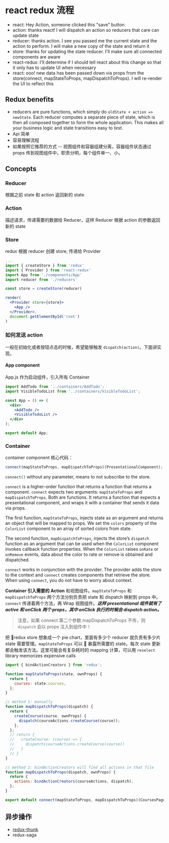 # react redux 流程

* react: Hey Action, someone clicked this "save" button
* action: thanks react! I will dispatch an action so reducers that care can update state
* reducer: thanks action. I see you passed me the current state and the action to perform. I will make a new copy of the state and return it
* store: thanks for updating the state reducer. I'll make sure all connected components are aware
* react-redux: I'll determine if I should tell react about this change so that it only has to update UI when necessary
* react: ooo! new data has been passed down via props from the store(connect, mapStateToProps, mapDispatchToProps). I will re-render the UI to reflect this

## Redux benefits

* reducers are pure functions, which simply do `oldState + action => newState`. Each reducer computes a separate piece of state, which is then all composed together to form the whole application. This makes all your business logic and state transitions easy to _test_.
* Api 简单
* 容易理解流程
* 如果按照它推荐的方式 -- 视图组件和容器组建分离，容器组件状态通过 props 传到视图组件中，职责分明，每个组件单一、小。

## Concepts

### Reducer

根据之前 state 和 action 返回新的 state

### Action

描述请求，传递需要的数据给 Reducer，这样 Reducer 根据 action 的参数返回新的 state

### Store

redux 根据 reducer 创建 store, 传递给 Provider

```jsx
...
import { createStore } from 'redux'
import { Provider } from 'react-redux'
import App from './components/App'
import reducer from './reducers'

const store = createStore(reducer)

render(
  <Provider store={store}>
    <App />
  </Provider>,
  document.getElementById('root')
)
```

### 如何发送 action

一般在初始化或者按钮点击的时候，希望能够触发 `dispatch(action)`。下面讲实现。

#### App component

App.js 作为启动组件，引入所有 Container

```jsx
import AddTodo from '../containers/AddTodo';
import VisibleTodoList from '../containers/VisibleTodoList';

const App = () => (
  <div>
    <AddTodo />
    <VisibleTodoList />
  </div>
);

export default App;
```

### Container

container component 核心代码：

```javascript
connect(mapStateToProps, mapDispatchToProps)(PresentationalComponent);
```

`connect()` without any parameter, means to not subscribe to the store.

`connect` is a higher-order function that returns a function that returns a component. `connect` expects two arguments: `mapStateToProps` and `mapDispatchToProps`. Both are functions. It returns a function that expects a presentational component, and wraps it with a container that sends it data via props.

The first function, `mapStateToProps`, injects state as an argument and returns an object that will be mapped to props. We set the `colors` property of the `ColorList` component to an array of sorted colors from state.

The second function, `mapDispatchToProps`, injects the store’s `dispatch` function as an argument that can be used when the `ColorList` component invokes callback function properties. When the `ColorList` raises `onRate` or `onRemove` events, data about the color to rate or remove is obtained and dispatched.

`connect` works in conjunction with the provider. The provider adds the store to the context and `connect` creates components that retrieve the store. When using `connect`, you do not have to worry about context.

**Container 引入需要的 Action** 和视图组件。`mapStateToProps` 和 `mapDispatchToProps` 两个方法分别负责把 state 和 dispatch 映射到 props 中。`connect` 传递着两个方法，再 Wrap 视图组件。**_这样 presentational 组件就有了 active 和 onClick 两个 props，其中 onClick 执行的时候会 dispatch action。_**

> 注意，如果 connect 第二个参数 mapDispatchToProps 不传，则 `dispatch` 会以 props 注入到组件中！

把 redux store 想象成一个 pie chart，里面有多少个 reducer 就负责有多少片 state 需要管理。`mapStateToProps` 可以  暴露所需要的 state。每次 state 更新都会触发该方法。这里可能会有复杂耗时的 mapping 计算，可以用 `reselect` library memorizes expensive calls

```javascript
import { bindActionCreators } from 'redux';

function mapStateToProps(state, ownProps) {
  return {
    courses: state.courses,
  };
}

// method 1: manually
function mapDispatchToProps(dispatch) {
  return {
    createCourse(course, ownProps) {
      dispatch(courseActions.createCourse(course));
    },
  };
  // return {
  //   createCourse: (course) => {
  //     dispatch(courseActions.createCourse(course))
  //   }
  // }
}

// method 2: bindActionCreators will find all actions in that file
function mapDispatchToProps(dispatch, ownProps) {
  return {
    actions: bindActionCreators(courseActions, dispatch),
  };
}

export default connect(mapStateToProps, mapDispatchToProps)(CoursesPage);
```

## 异步操作

* [redux-thunk](https://github.com/gaearon/redux-thunk)
* redux-saga
